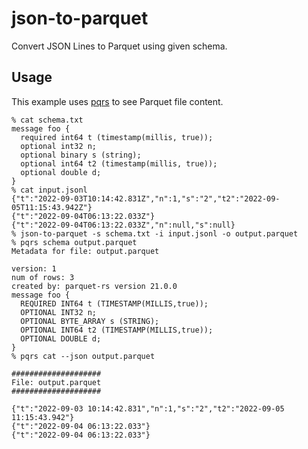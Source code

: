 # json-to-parquet
Convert JSON Lines to Parquet using given schema.

## Usage
This example uses [pqrs](https://github.com/manojkarthick/pqrs) to see Parquet file content.

```
% cat schema.txt
message foo {
  required int64 t (timestamp(millis, true));
  optional int32 n;
  optional binary s (string);
  optional int64 t2 (timestamp(millis, true));
  optional double d;
}
% cat input.jsonl
{"t":"2022-09-03T10:14:42.831Z","n":1,"s":"2","t2":"2022-09-05T11:15:43.942Z"}
{"t":"2022-09-04T06:13:22.033Z"}
{"t":"2022-09-04T06:13:22.033Z","n":null,"s":null}
% json-to-parquet -s schema.txt -i input.jsonl -o output.parquet
% pqrs schema output.parquet
Metadata for file: output.parquet

version: 1
num of rows: 3
created by: parquet-rs version 21.0.0
message foo {
  REQUIRED INT64 t (TIMESTAMP(MILLIS,true));
  OPTIONAL INT32 n;
  OPTIONAL BYTE_ARRAY s (STRING);
  OPTIONAL INT64 t2 (TIMESTAMP(MILLIS,true));
  OPTIONAL DOUBLE d;
}
% pqrs cat --json output.parquet

####################
File: output.parquet
####################

{"t":"2022-09-03 10:14:42.831","n":1,"s":"2","t2":"2022-09-05 11:15:43.942"}
{"t":"2022-09-04 06:13:22.033"}
{"t":"2022-09-04 06:13:22.033"}
```
